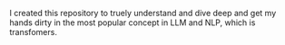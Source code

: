I created this repository to truely understand and dive deep and get my hands dirty in the most popular concept in LLM and NLP, which is transfomers.
